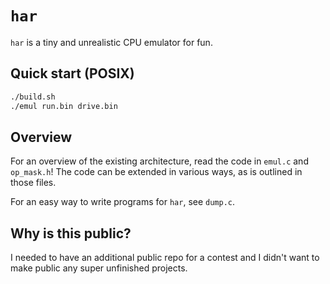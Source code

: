 # `har`
`har` is a tiny and unrealistic CPU emulator for fun.

## Quick start (POSIX)
```sh
./build.sh
./emul run.bin drive.bin
```

## Overview
For an overview of the existing architecture, read the code
in `emul.c` and `op_mask.h`!  The code can be extended in
various ways, as is outlined in those files.

For an easy way to write programs for `har`, see `dump.c`.

## Why is this public?
I needed to have an additional public repo for a contest
and I didn't want to make public any super unfinished
projects.
